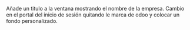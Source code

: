 Añade un titulo a la ventana mostrando el nombre de la empresa.
Cambio en el portal del inicio de sesión quitando le marca de odoo y colocar un fondo personalizado.
